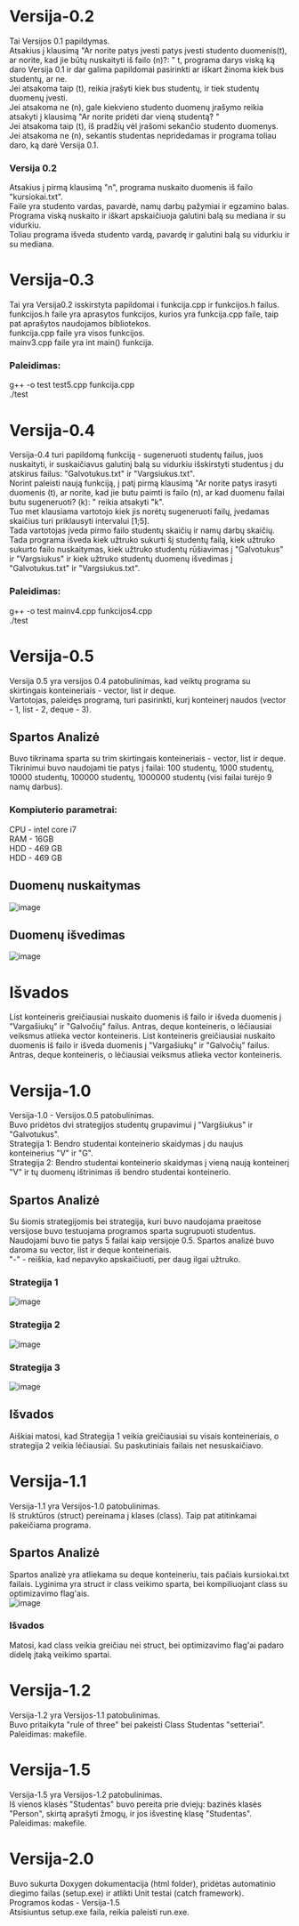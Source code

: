 # Versija-0.2  
Tai Versijos 0.1 papildymas.  
Atsakius į klausimą "Ar norite patys įvesti patys įvesti studento duomenis(t), ar norite, kad jie būtų nuskaityti iš failo (n)?: " t, programa darys viską ką daro Versija 0.1 ir dar galima papildomai pasirinkti ar iškart žinoma kiek bus studentų, ar ne.  
Jei atsakoma taip (t), reikia įrašyti kiek bus studentų, ir tiek studentų duomenų įvesti.  
Jei atsakoma ne (n), gale kiekvieno studento duomenų įrašymo reikia atsakyti į klausimą "Ar norite pridėti dar vieną studentą? "  
Jei atsakoma taip (t), iš pradžių vėl įrašomi sekančio studento duomenys.  
Jei atsakoma ne (n), sekantis studentas nepridedamas ir programa toliau daro, ką darė Versija 0.1.  
### Versija 0.2  
Atsakius į pirmą klausimą "n", programa nuskaito duomenis iš failo "kursiokai.txt".   
Faile yra studento vardas, pavardė, namų darbų pažymiai ir egzamino balas.  
Programa viską nuskaito ir iškart apskaičiuoja galutini balą su mediana ir su vidurkiu.  
Toliau programa išveda studento vardą, pavardę ir galutini balą su vidurkiu ir su mediana.   
# Versija-0.3  
Tai yra Versija0.2 isskirstyta papildomai i funkcija.cpp ir funkcijos.h failus.  
funkcijos.h faile yra aprasytos funkcijos, kurios yra funkcija.cpp faile, taip pat aprašytos naudojamos bibliotekos.  
funkcija.cpp faile yra visos funkcijos.  
mainv3.cpp faile yra int main() funkcija.  
### Paleidimas: 
g++ -o test test5.cpp funkcija.cpp  
./test  
# Versija-0.4  
Versija-0.4 turi papildomą funkciją - sugeneruoti studentų failus, juos nuskaityti, ir suskaičiavus galutinį balą su vidurkiu išskirstyti studentus į du atskirus failus: "Galvotukus.txt" ir "Vargsiukus.txt".  
Norint paleisti naują funkciją, į patį pirmą klausimą  "Ar norite patys irasyti duomenis (t), ar norite, kad jie butu paimti is failo (n), ar kad duomenu failai butu sugeneruoti? (k): " reikia atsakyti "k".  
Tuo met klausiama vartotojo kiek jis norėtų sugeneruoti failų, įvedamas skaičius turi priklausyti intervalui [1;5].  
Tada vartotojas įveda pirmo failo studentų skaičių ir namų darbų skaičių.  
Tada programa išveda kiek užtruko sukurti šį studentų failą, kiek užtruko sukurto failo nuskaitymas, kiek užtruko studentų rūšiavimas į "Galvotukus" ir "Vargsiukus" ir kiek užtruko studentų duomenų išvedimas į "Galvotukus.txt" ir "Vargsiukus.txt".  
### Paleidimas:
g++ -o test mainv4.cpp funkcijos4.cpp  
./test  
# Versija-0.5  
Versija 0.5 yra versijos 0.4 patobulinimas, kad veiktų programa su skirtingais konteineriais - vector, list ir deque.  
Vartotojas, paleidęs programą, turi pasirinkti, kurį konteinerį naudos (vector - 1, list - 2, deque - 3).  
## Spartos Analizė  
Buvo tikrinama sparta su trim skirtingais konteineriais - vector, list ir deque.  
Tikrinimui buvo naudojami tie patys į failai: 100 studentų, 1000 studentų, 10000 studentų, 100000 studentų, 1000000 studentų (visi failai turėjo 9 namų darbus).   
### Kompiuterio parametrai:  
CPU - intel core i7  
RAM - 16GB  
HDD - 469 GB  
HDD - 469 GB    
## Duomenų nuskaitymas    
![image](https://user-images.githubusercontent.com/79039786/115520727-20da4600-a293-11eb-88f5-a1b8c0bc56f5.png)  
## Duomenų išvedimas  
![image](https://user-images.githubusercontent.com/79039786/115520656-0c964900-a293-11eb-9866-c99296bed45a.png)  
# Išvados  
List konteineris greičiausiai nuskaito duomenis iš failo ir išveda duomenis į "Vargašiukų" ir "Galvočių" failus. Antras, deque konteineris, o lėčiausiai veiksmus atlieka vector konteineris.
List konteineris greičiausiai nuskaito duomenis iš failo ir išveda duomenis į "Vargašiukų" ir "Galvočių" failus. Antras, deque konteineris, o lėčiausiai veiksmus atlieka vector konteineris.  
# Versija-1.0  
Versija-1.0 - Versijos.0.5 patobulinimas.   
Buvo pridėtos dvi strategijos studentų grupavimui į "Vargšiukus" ir "Galvotukus".    
Strategija 1: Bendro studentai konteinerio skaidymas į du naujus konteinerius "V" ir "G".  
Strategija 2: Bendro studentai konteinerio skaidymas į vieną naują konteinerį "V" ir tų duomenų ištrinimas iš bendro studentai konteinerio.  
## Spartos Analizė  
Su šiomis strategijomis bei strategija, kuri buvo naudojama praeitose versijose buvo testuojama programos sparta sugrupuoti studentus. 
Naudojami buvo tie patys 5 failai kaip versijoje 0.5. 
Spartos analizė buvo daroma su vector, list ir deque konteineriais.  
"-" - reiškia, kad nepavyko apskaičiuoti, per daug ilgai užtruko.  
### Strategija 1  
![image](https://user-images.githubusercontent.com/79039786/117584057-48466500-b113-11eb-97ac-8c8f798c4c3f.png)  
### Strategija 2  
![image](https://user-images.githubusercontent.com/79039786/117584153-e76b5c80-b113-11eb-9cd6-64a2574c5197.png)  
### Strategija 3  
![image](https://user-images.githubusercontent.com/79039786/117584161-f6520f00-b113-11eb-98fc-d952d749f075.png)  
## Išvados  
Aiškiai matosi, kad Strategija 1 veikia greičiausiai su visais konteineriais, o strategija 2 veikia lėčiausiai. Su paskutiniais failais net nesuskaičiavo.  
# Versija-1.1  
Versija-1.1 yra Versijos-1.0 patobulinimas.  
Iš struktūros (struct) pereinama į klases (class). Taip pat atitinkamai pakeičiama programa.  
## Spartos Analizė  
Spartos analizė yra atliekama su deque konteineriu, tais pačiais kursiokai.txt failais. Lyginima yra struct ir class veikimo sparta, bei kompiliuojant class su optimizavimo flag'ais.  
![image](https://user-images.githubusercontent.com/79039786/118312866-b2d41800-b4fa-11eb-896a-57328d38555e.png)  
### Išvados  
Matosi, kad class veikia greičiau nei struct, bei optimizavimo flag'ai padaro didelę įtaką veikimo spartai.  
# Versija-1.2  
Versija-1.2 yra Versijos-1.1 patobulinimas.  
Buvo pritaikyta "rule of three" bei pakeisti Class Studentas "setteriai".  
Paleidimas: makefile.  
# Versija-1.5  
Versija-1.5 yra Versijos-1.2 patobulinimas.  
Iš vienos klasės "Studentas" buvo pereita prie dviejų: bazinės klasės "Person", skirtą aprašyti žmogų, ir jos išvestinę klasę "Studentas".   
Paleidimas: makefile.
# Versija-2.0  
Buvo sukurta Doxygen dokumentacija (html folder), pridėtas automatinio diegimo failas (setup.exe) ir atlikti Unit testai (catch framework).   
Programos kodas - Versija-1.5  
Atsisiuntus setup.exe faila, reikia paleisti run.exe.
